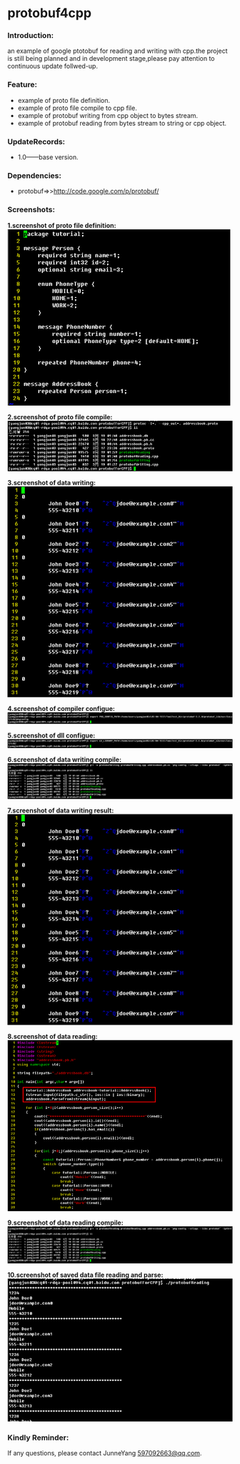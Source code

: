 protobuf4cpp
==============

### Introduction:
an example of google ptotobuf for reading and writing with cpp.the project is still being planned and in development stage,please pay attention to continuous update follwed-up.    

### Feature:
* example of proto file definition.
* example of proto file compile to cpp file.
* example of protobuf writing from cpp object to bytes stream.
* example of protobuf reading from bytes stream to string or cpp object.

### UpdateRecords:
* 1.0——base version.

### Dependencies:
* protobuf=>>http://code.google.com/p/protobuf/

### Screenshots:    
**1.screenshot of proto file definition:**    
![image](screenshot/proto_file.png)

**2.screenshot of proto file compile:**    
![image](screenshot/proto_file_compile.png)

**3.screenshot of data writing:**    
![image](screenshot/data_writing_db.png)    

**4.screenshot of compiler configue:**    
![image](screenshot/compiler_cfg.png)

**5.screenshot of dll configue:**    
![image](screenshot/dll_cfg.png)

**6.screenshot of data writing compile:**    
![image](screenshot/data_writing_exe.png)

**7.screenshot of data writing result:**    
![image](screenshot/data_writing_db.png)

**8.screenshot of data reading:**    
![image](screenshot/data_reading.png)

**9.screenshot of data reading compile:**    
![image](screenshot/data_reading_compile.png)

**10.screenshot of saved data file reading and parse:**    
![image](screenshot/data_reading_exe.png)

### Kindly Reminder:
If any questions, please contact JunneYang 597092663@qq.com.
